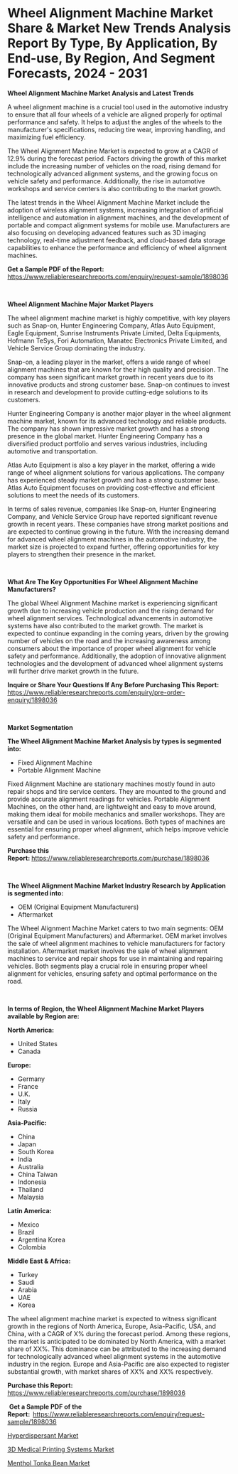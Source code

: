 <p><h1>Wheel Alignment Machine Market Share & Market New Trends Analysis Report By Type, By Application, By End-use, By Region, And Segment Forecasts, 2024 - 2031</h1></p><p><strong>Wheel Alignment Machine Market Analysis and Latest Trends</strong></p>
<p><p>A wheel alignment machine is a crucial tool used in the automotive industry to ensure that all four wheels of a vehicle are aligned properly for optimal performance and safety. It helps to adjust the angles of the wheels to the manufacturer's specifications, reducing tire wear, improving handling, and maximizing fuel efficiency.</p><p>The Wheel Alignment Machine Market is expected to grow at a CAGR of 12.9% during the forecast period. Factors driving the growth of this market include the increasing number of vehicles on the road, rising demand for technologically advanced alignment systems, and the growing focus on vehicle safety and performance. Additionally, the rise in automotive workshops and service centers is also contributing to the market growth.</p><p>The latest trends in the Wheel Alignment Machine Market include the adoption of wireless alignment systems, increasing integration of artificial intelligence and automation in alignment machines, and the development of portable and compact alignment systems for mobile use. Manufacturers are also focusing on developing advanced features such as 3D imaging technology, real-time adjustment feedback, and cloud-based data storage capabilities to enhance the performance and efficiency of wheel alignment machines.</p></p>
<p><strong>Get a Sample PDF of the Report:&nbsp;</strong> <a href="https://www.reliableresearchreports.com/enquiry/request-sample/1898036">https://www.reliableresearchreports.com/enquiry/request-sample/1898036</a></p>
<p>&nbsp;</p>
<p><strong>Wheel Alignment Machine Major Market Players</strong></p>
<p><p>The wheel alignment machine market is highly competitive, with key players such as Snap-on, Hunter Engineering Company, Atlas Auto Equipment, Eagle Equipment, Sunrise Instruments Private Limited, Delta Equipments, Hofmann TeSys, Fori Automation, Manatec Electronics Private Limited, and Vehicle Service Group dominating the industry.</p><p>Snap-on, a leading player in the market, offers a wide range of wheel alignment machines that are known for their high quality and precision. The company has seen significant market growth in recent years due to its innovative products and strong customer base. Snap-on continues to invest in research and development to provide cutting-edge solutions to its customers.</p><p>Hunter Engineering Company is another major player in the wheel alignment machine market, known for its advanced technology and reliable products. The company has shown impressive market growth and has a strong presence in the global market. Hunter Engineering Company has a diversified product portfolio and serves various industries, including automotive and transportation.</p><p>Atlas Auto Equipment is also a key player in the market, offering a wide range of wheel alignment solutions for various applications. The company has experienced steady market growth and has a strong customer base. Atlas Auto Equipment focuses on providing cost-effective and efficient solutions to meet the needs of its customers.</p><p>In terms of sales revenue, companies like Snap-on, Hunter Engineering Company, and Vehicle Service Group have reported significant revenue growth in recent years. These companies have strong market positions and are expected to continue growing in the future. With the increasing demand for advanced wheel alignment machines in the automotive industry, the market size is projected to expand further, offering opportunities for key players to strengthen their presence in the market.</p></p>
<p>&nbsp;</p>
<p><strong>What Are The Key Opportunities For Wheel Alignment Machine Manufacturers?</strong></p>
<p><p>The global Wheel Alignment Machine market is experiencing significant growth due to increasing vehicle production and the rising demand for wheel alignment services. Technological advancements in automotive systems have also contributed to the market growth. The market is expected to continue expanding in the coming years, driven by the growing number of vehicles on the road and the increasing awareness among consumers about the importance of proper wheel alignment for vehicle safety and performance. Additionally, the adoption of innovative alignment technologies and the development of advanced wheel alignment systems will further drive market growth in the future.</p></p>
<p><strong>Inquire or Share Your Questions If Any Before Purchasing This Report:</strong> <a href="https://www.reliableresearchreports.com/enquiry/pre-order-enquiry/1898036">https://www.reliableresearchreports.com/enquiry/pre-order-enquiry/1898036</a></p>
<p>&nbsp;</p>
<p><strong>Market Segmentation</strong></p>
<p><strong>The Wheel Alignment Machine Market Analysis by types is segmented into:</strong></p>
<p><ul><li>Fixed Alignment Machine</li><li>Portable Alignment Machine</li></ul></p>
<p><p>Fixed Alignment Machine are stationary machines mostly found in auto repair shops and tire service centers. They are mounted to the ground and provide accurate alignment readings for vehicles. Portable Alignment Machines, on the other hand, are lightweight and easy to move around, making them ideal for mobile mechanics and smaller workshops. They are versatile and can be used in various locations. Both types of machines are essential for ensuring proper wheel alignment, which helps improve vehicle safety and performance.</p></p>
<p><strong>Purchase this Report:&nbsp;</strong><a href="https://www.reliableresearchreports.com/purchase/1898036">https://www.reliableresearchreports.com/purchase/1898036</a></p>
<p>&nbsp;</p>
<p><strong>The Wheel Alignment Machine Market Industry Research by Application is segmented into:</strong></p>
<p><ul><li>OEM (Original Equipment Manufacturers)</li><li>Aftermarket</li></ul></p>
<p><p>The Wheel Alignment Machine Market caters to two main segments: OEM (Original Equipment Manufacturers) and Aftermarket. OEM market involves the sale of wheel alignment machines to vehicle manufacturers for factory installation. Aftermarket market involves the sale of wheel alignment machines to service and repair shops for use in maintaining and repairing vehicles. Both segments play a crucial role in ensuring proper wheel alignment for vehicles, ensuring safety and optimal performance on the road.</p></p>
<p>&nbsp;</p>
<p><strong>In terms of Region, the Wheel Alignment Machine Market Players available by Region are:</strong></p>
<p>
    <p> <strong> North America: </strong>
        <ul>
            <li>United States</li>
            <li>Canada</li>
        </ul>
        </p> 
    <p> <strong> Europe: </strong>
        <ul>
            <li>Germany</li>
            <li>France</li>
            <li>U.K.</li>
            <li>Italy</li>
            <li>Russia</li>
        </ul>
        </p> 
    <p> <strong> Asia-Pacific: </strong>
        <ul>
            <li>China</li>
            <li>Japan</li>
            <li>South Korea</li>
            <li>India</li>
            <li>Australia</li>
            <li>China Taiwan</li>
            <li>Indonesia</li>
            <li>Thailand</li>
            <li>Malaysia</li>
        </ul>
        </p> 
    <p> <strong> Latin America: </strong>
        <ul>
            <li>Mexico</li>
            <li>Brazil</li>
            <li>Argentina Korea</li>
            <li>Colombia</li>
        </ul>
        </p> 
    <p> <strong> Middle East & Africa: </strong>
        <ul>
            <li>Turkey</li>
            <li>Saudi</li>
            <li>Arabia</li>
            <li>UAE</li>
            <li>Korea</li>
        </ul>
    </p>
    </p>
<p><p>The wheel alignment machine market is expected to witness significant growth in the regions of North America, Europe, Asia-Pacific, USA, and China, with a CAGR of X% during the forecast period. Among these regions, the market is anticipated to be dominated by North America, with a market share of XX%. This dominance can be attributed to the increasing demand for technologically advanced wheel alignment systems in the automotive industry in the region. Europe and Asia-Pacific are also expected to register substantial growth, with market shares of XX% and XX% respectively.</p></p>
<p><strong>Purchase this Report: </strong><a href="https://www.reliableresearchreports.com/purchase/1898036">https://www.reliableresearchreports.com/purchase/1898036</a></p>
<p>&nbsp;<strong>Get a Sample PDF of the Report:&nbsp;&nbsp;</strong><a href="https://www.reliableresearchreports.com/enquiry/request-sample/1898036">https://www.reliableresearchreports.com/enquiry/request-sample/1898036</a></p>
<p><strong></strong></p>
<p><p><a href="https://view.publitas.com/reportprime-1/global-hyperdispersant-market-size-and-market-trends-insights-and-projections-from-2023-to-2030/">Hyperdispersant Market</a></p><p><a href="https://view.publitas.com/reportprime-1/3d-medical-printing-systems-market-offers-provide-insightful-data-for-the-time-period-from-2023-to-2030-and-also-provide-analysis-based-on-application-type-and-region/">3D Medical Printing Systems Market</a></p><p><a href="https://view.publitas.com/reportprime-1/menthol-tonka-bean-market-size-furnishes-valuable-information-encompassing-market-share-market-trends-and-projections-spanning-from-2023-to-2030/">Menthol Tonka Bean Market</a></p></p>